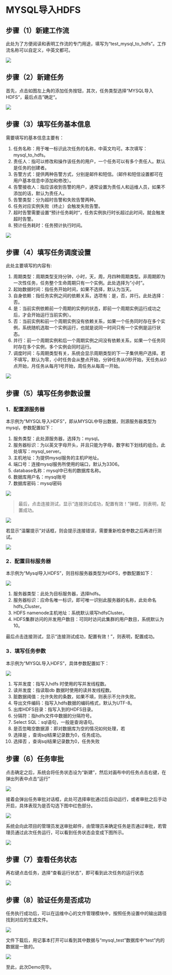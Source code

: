 # MYSQL导入HDFS

## 步骤（1）新建工作流

此处为了方便阅读和表明工作流的专门用途，填写为“test\_mysql\_to\_hdfs”。工作流名称可以自定义，中英文都可。

![](../../../.gitbook/assets/d0f0eb3940d80a99ac9d315de9cf22c5.png)

## 步骤（2）新建任务

首先，点击如图左上角的添加任务按钮，其次，任务类型选择“MYSQL导入HDFS“，最后点击”确定“。

![](../../../.gitbook/assets/87fa78c43a8a3364cc2e9f778cb45770.png)

## 步骤（3）填写任务基本信息

需要填写的基本信息主要有：

1. 任务名称：用于唯一标识此次任务的名称，中英文均可。本次填写：mysql\_to\_hdfs。
2. 责任人：指可以修改和操作该任务的用户，一个任务可以有多个责任人。默认是任务的创建者。
3. 告警方式：提供两种告警方式，分别是邮件和短信。（邮件和短信设置都可在用户基本信息中添加和修改）。
4. 告警接收人：指应该收到告警的用户，通常设置为责任人和运维人员，如果不添加的话，默认为责任人。
5. 告警类型：分为超时告警和失败告警两种。
6. 任务对应实例失败（终止）会触发失败告警。
7. 超时告警需要设置“预计任务耗时“，任务实例执行时长超过此时间，就会触发超时告警。
8. 预计任务耗时：任务预计执行时间。

![](../../../.gitbook/assets/3b77330a742a45495784e02dbeb6a536.png)

## 步骤（4）填写任务调度设置

此处主要填写的内容有:

1. 周期类型：周期类型支持分钟，小时，天，周，月四种周期类型。非周期即为一次性任务，任务整个生命周期只有一个实例。此处选择为“小时”。
2. 起始数据时间：指任务开始时间，如果不选择，默认为当天。
3. 自身依赖：指任务实例之间的依赖关系，选项有：是，否，并行。此处选择：否。
4. 是：当前实例依赖前一个周期的实例的状态，即前一个周期实例运行成功之后，才会开始运行当前实例）。
5. 否：当前实例和前一个周期实例没有依赖关系，如果一个任务同时存在多个实例，系统随机选取一个实例运行，也就是说同一时间只有一个实例是运行状态。
6. 并行：前一个周期实例和后一个周期实例之间没有依赖关系，如果一个任务同时存在多个实例，多个实例会同时运行。
7. 调度时间：与周期类型有关，系统会显示周期类型的下一子集供用户选择。若不填写，默认为零，小时任务会从整点开始，分钟任务从0秒开始，天任务从0点开始，月任务从每月1号开始，周任务从每周一开始。

![](../../../.gitbook/assets/bd8e326d2cd5c94977a3e881b3c7d49f.png)

## 步骤（5）填写任务参数设置

### 1．配置源服务器

本示例为“MYSQL导入HDFS”，即从MYSQL中导出数据，则源服务器类型为mysql，参数配置如下：

1. 服务类型：此处源服务器，选择为：mysql。
2. 服务器标识：为以英文字母开头，并且只能为字母，数字和下划线的组合。此处填写：mysql\_server。
3. 主机地址：为提供mysql服务的主机IP地址。
4. 端口号：连接mysql服务所使用的端口，默认为3306。
5. database名称：mysql中已有的数据库名称。
6. 数据库用户名：mysql账号
7. 数据库密码：mysql密码

![](../../../.gitbook/assets/dd0cd25510f917299f7c23992332f01c.png)

> 最后，点击连接测试，显示“连接测试成功，配置有效！”弹框，则表明，配置成功。

![](../../../.gitbook/assets/1c5e13bf3fdd7ff098e0c374d809a327.png)

若显示“温馨提示”对话框，则会提示连接错误，需要重新检查参数之后再进行测试。

![](../../../.gitbook/assets/c8adfed6cb043a0d42343733d4492d3a.png)

### 2．配置目标服务器

本示例为“Mysql导入HDFS”，则目标服务器类型为HDFS，参数配置如下：

![](../../../.gitbook/assets/2436c507ec9a982445564a0de1d435d4.png)

1. 服务器类型：此处为目标服务器，选择hdfs。
2. 服务器标识：应命名唯一标识，即可唯一识别此服务器的名称，此处命名hdfs\_Cluster。
3. HDFS namenode主机地址：系统默认填写hdfsCluster。
4. HDFS集群访问的并发用户数目：可同时访问此集群的用户数目，系统默认为10。

最后点击连接测试，显示“连接测试成功，配置有效！”，则表明，配置成功。

### 3．填写任务参数

本示例为“MYSQL导入HDFS”，具体参数配置如下：

![](../../../.gitbook/assets/ef6bdbd30dfc85c62653994eb47d7667.png)

1. 写并发度：指写入hdfs 时使用的写并发线程数。
2. 读并发度：指读取db 数据时使用的读并发线程数。
3. 脏数据阈值：允许失败的条数，如果不填，则表示不允许失败。
4. 导出文件编码：指写入hdfs数据的编码格式，默认为UTF-8。
5. 出库HDFS目录：指写入到的HDFS目录。
6. 分隔符：指hdfs文件中数据的分隔符号。
7. Select SQL：sql语句，一般是查询语句。
8. 是否忽略空数据源：即对数据库为空的情况如何处理，若
9. 选择是 ，查询sql结果记录数为0，任务成功。
10. 选择否 ，查询sql结果记录数为0，任务失败

## 步骤（6）任务审批

点击确定之后，系统会将任务状态设为“新建”，然后对画布中的任务点击右键，在弹出列表中点击“运行”

![](../../../.gitbook/assets/0fde298f2f4b1df0213f41dcc09b7410.png)

接着会弹出任务审批对话框，此处可选择审批通过后自动运行，或者审批之后手动开启，具体表现为是否勾选下图中红色部分。

![](../../../.gitbook/assets/9ffc9c5576fb36776f3febe5db23f539.png)

系统会向此项目的管理员发送审批邮件，由管理员来确定任务是否通过审批，若管理员通过此次任务运行，可以看到任务状态会变成下图所示。

![](../../../.gitbook/assets/5ec2c8df595697af0531d70d0646e02c.png)

## 步骤（7）查看任务状态

再右键点击任务，选择“查看运行状态”，即可看到此次任务的运行状态

![](../../../.gitbook/assets/9e05f5390ec0d70f7c8d25190407fc9a.png)

## 步骤（8）验证任务是否成功

任务执行成功后，可以在运维中心的文件管理模块中，按照任务设置中的输出路径找到对应的生成文件。

![](../../../.gitbook/assets/57e3d16f56e26969f3bfe2579f4fc7e3.png)

文件下载后，用记事本打开可以看到其中数据与“mysql\_test”数据库中“test”内的数据是一致的。

![](../../../.gitbook/assets/977c42d76b7e5a594788b084ccb4544e.png)

至此，此次Demo完毕。

